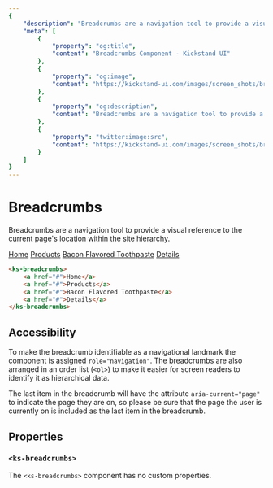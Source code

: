 ```yaml
---
{
    "description": "Breadcrumbs are a navigation tool to provide a visual reference to the current page's location within the site hierarchy.",
    "meta": [
        {
            "property": "og:title",
            "content": "Breadcrumbs Component - Kickstand UI"
        },
        {
            "property": "og:image",
            "content": "https://kickstand-ui.com/images/screen_shots/breadcrumbs.png"
        },
        {
            "property": "og:description",
            "content": "Breadcrumbs are a navigation tool to provide a visual reference to the current page's location within the site hierarchy."
        },
        {
            "property": "twitter:image:src",
            "content": "https://kickstand-ui.com/images/screen_shots/breadcrumbs.png"
        }
    ]
}
---
```


# Breadcrumbs

Breadcrumbs are a navigation tool to provide a visual reference to the current page's location within the site hierarchy.

<div class="my-lg">
    <ks-breadcrumbs>
        <a href="#">Home</a>
        <a href="#">Products</a>
        <a href="#">Bacon Flavored Toothpaste</a>
        <a href="#">Details</a>
    </ks-breadcrumbs>
</div>

```html
<ks-breadcrumbs>
    <a href="#">Home</a>
    <a href="#">Products</a>
    <a href="#">Bacon Flavored Toothpaste</a>
    <a href="#">Details</a>
</ks-breadcrumbs>
```

## Accessibility

To make the breadcrumb identifiable as a navigational landmark the component is assigned `role="navigation"`. The breadcrumbs are also arranged in an order list (`<ol>`) to make it easier for screen readers to identify it as hierarchical data.

The last item in the breadcrumb will have the attribute `aria-current="page"` to indicate the page they are on, so please be sure that the page the user is currently on is included as the last item in the breadcrumb.

## Properties

### `<ks-breadcrumbs>`

The `<ks-breadcrumbs>` component has no custom properties.
